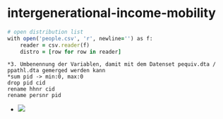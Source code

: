 # intergenerational-income-mobility

```ruby
# open distribution list
with open('people.csv', 'r', newline='') as f:
    reader = csv.reader(f)
    distro = [row for row in reader]
```
```
*3. Umbenennung der Variablen, damit mit dem Datenset pequiv.dta / ppathl.dta gemerged werden kann
*sum pid -> min:0, max:0 
drop pid cid
rename hhnr cid
rename persnr pid

```
- <img src="https://latex.codecogs.com/gif.latex?O_t=\text { Onset event at time bin } t " /> 
